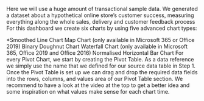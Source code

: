 Here we will use a huge amount of transactional sample data. 
We generated a dataset about a hypothetical online store’s customer success, measuring everything along the whole sales, delivery and customer feedback process
 For this dashboard we create six charts by using five advanced chart types:

*Smoothed Line Chart
Map Chart (only available in Microsoft 365 or Office 2019)
Binary Doughnut Chart
Waterfall Chart (only available in Microsoft 365, Office 2019 and Office 2016)
Normalised Horizontal Bar Chart
For every Pivot Chart, we start by creating the Pivot Table. As a data reference we simply use the name that we defined for our source data table in Step 1. Once the Pivot Table is set up we can drag and drop the required data fields into the rows, columns, and values area of our Pivot Table section. We recommend to have a look at the video at the top to get a better idea and some inspiration on what values make sense for each chart time.
